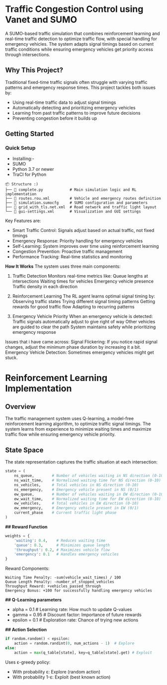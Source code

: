 # Traffic Congestion Control using Vanet and SUMO

A SUMO-based traffic simulation that combines reinforcement learning and real-time traffic detection to optimize traffic flow, with special handling for emergency vehicles. The system adapts signal timings based on current traffic conditions while ensuring emergency vehicles get priority access through intersections.

## Why This Project?

Traditional fixed-time traffic signals often struggle with varying traffic patterns and emergency response times. This project tackles both issues by:
- Using real-time traffic data to adjust signal timings
- Automatically detecting and prioritizing emergency vehicles
- Learning from past traffic patterns to improve future decisions
- Preventing congestion before it builds up

## Getting Started

### Quick Setup

- Installing:-
- SUMO
- Python 3.7 or newer
- TraCI for Python
  
```
📦 Structure :)
├── 📜 complete.py            # Main simulation logic and RL implementation
├── 📜 routes.rou.xml         # Vehicle and emergency routes definition
├── 📜 simulation.sumocfg     # SUMO configuration and parameters
├── 📜 grid_with_tls.net.xml  # Road network and traffic light layout
└── 📜 gui-settings.xml       # Visualization and GUI settings
```

Key Features are: 
- Smart Traffic Control: Signals adjust based on actual traffic, not fixed timings
- Emergency Response: Priority handling for emergency vehicles
- Self-Learning: System improves over time using reinforcement learning
- Congestion Prevention: Proactive traffic management
- Performance Tracking: Real-time statistics and monitoring

**How It Works**
The system uses three main components:
1. Traffic Detection
  Monitors real-time metrics like:
      Queue lengths at intersections
      Waiting times for vehicles
      Emergency vehicle presence
      Traffic density in each direction

2. Reinforcement Learning
  The RL agent learns optimal signal timing by:
      Observing traffic states
      Trying different signal timing patterns
      Getting rewards for good traffic flow
      Adapting to recurring patterns

3. Emergency Vehicle Priority
  When an emergency vehicle is detected:
      Traffic signals automatically adjust to give right of way
      Other vehicles are guided to clear the path
      System maintains safety while prioritizing emergency response

Issues that i have came across: 
Signal Flickering: If you notice rapid signal changes, adjust the minimum phase duration by increasing it a bit.
Emergency Vehicle Detection: Sometimes emergency vehicles might get stuck. 


# Reinforcement Learning Implementation

## Overview
The traffic management system uses Q-learning, a model-free reinforcement learning algorithm, to optimize traffic signal timings. The system learns from experience to minimize waiting times and maximize traffic flow while ensuring emergency vehicle priority.

## State Space
The state representation captures the traffic situation at each intersection:

```python
state = (
    ns_queue,        # Number of vehicles waiting in NS direction (0-10)
    ns_wait_time,    # Normalized waiting time for NS direction (0-10)
    ns_vehicles,     # Total vehicles in NS direction (0-10)
    ns_emergency,    # Emergency vehicle present in NS (0/1)
    ew_queue,        # Number of vehicles waiting in EW direction (0-10)
    ew_wait_time,    # Normalized waiting time for EW direction (0-10)
    ew_vehicles,     # Total vehicles in EW direction (0-10)
    ew_emergency,    # Emergency vehicle present in EW (0/1)
    current_phase    # Current traffic light phase
)
```

**## Reward Function**
```python
weights = {
    'waiting': 0.4,    # Reduces waiting time
    'queue': 0.3,      # Minimizes queue length
    'throughput': 0.2, # Maximizes vehicle flow
    'emergency': 0.1   # Handles emergency vehicles
}
```

Reward Components:
```
Waiting Time Penalty: -sum(vehicle_wait_times) / 100
Queue Length Penalty: -number_of_stopped_vehicles
Throughput Reward: +vehicles_passed_through
Emergency Bonus: +100 for successfully handling emergency vehicles
``` 
**## Q-Learning parameters**
- alpha = 0.1   # Learning rate: How much to update Q-values
- gamma = 0.95  # Discount factor: Importance of future rewards
- epsilon = 0.1 # Exploration rate: Chance of trying new actions

**## Action Selection**
```python
if random.random() < epsilon:
    action = random.randint(0, num_actions - 1)  # Explore
else:
    action = max(q_table[state], key=q_table[state].get) # Exploit
```
Uses ε-greedy policy:
- With probability ε: Explore (random action)
- With probability 1-ε: Exploit (best known action)
